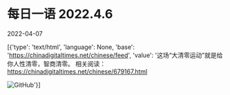 # 每日一语 2022.4.6

2022-04-07

[{'type': 'text/html', 'language': None, 'base': 'https://chinadigitaltimes.net/chinese/feed', 'value': '这场“大清零运动”就是给你人性清零，智商清零。 相关阅读：https://chinadigitaltimes.net/chinese/679167.html

![GitHub](https://chinadigitaltimes.net/chinese/files/2022/04/4.6-1.jpg)'}]